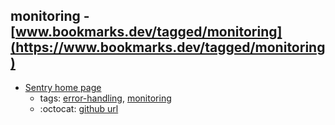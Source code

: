 monitoring - [www.bookmarks.dev/tagged/monitoring](https://www.bookmarks.dev/tagged/monitoring)
---
* [Sentry home page ](https://sentry.io/)
    * tags: [error-handling](../tagged/error-handling.md), [monitoring](../tagged/monitoring.md)
    * :octocat: [github url](https://github.com/getsentry/sentry)
